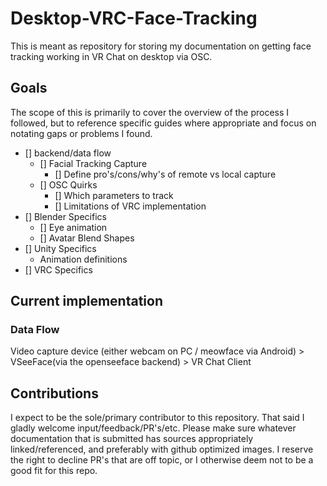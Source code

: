 # Desktop-VRC-Face-Tracking
This is meant as repository for storing my documentation on getting face tracking working in VR Chat on desktop via OSC. 

## Goals
The scope of this is primarily to cover the overview of the process I followed, but to reference specific guides where appropriate and focus on notating gaps or problems I found.

- [] backend/data flow
  - [] Facial Tracking Capture
    - [] Define pro's/cons/why's of remote vs local capture
  - [] OSC Quirks
    - [] Which parameters to track
    - [] Limitations of VRC implementation
- [] Blender Specifics
  - [] Eye animation 
  - [] Avatar Blend Shapes
- [] Unity Specifics
  - Animation definitions
- [] VRC Specifics 
  

## Current implementation
### Data Flow
Video capture device (either webcam on PC / meowface via Android) > VSeeFace(via the openseeface backend) > VR Chat Client

## Contributions
I expect to be the sole/primary contributor to this repository. That said I gladly welcome input/feedback/PR's/etc. Please make sure whatever documentation that is submitted has sources appropriately linked/referenced, and preferably with github optimized images. I reserve the right to decline PR's that are off topic, or I otherwise deem not to be a good fit for this repo. 
